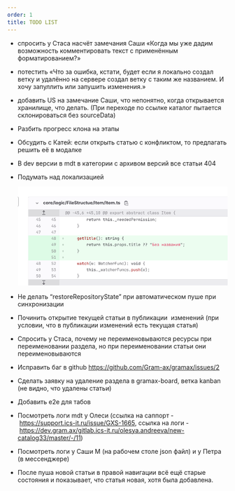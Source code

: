 ```yaml
---
order: 1
title: TODO LIST
---
```


-  спросить у Стаса насчёт замечания Саши «Когда мы уже дадим возможность комментировать текст с применённым форматированием?»

-  потестить «Что за ошибка, кстати, будет если я локально создал ветку и удалённо на сервере создал ветку с таким же названием. И хочу запуллить или запушить изменения.»

-  добавить US на замечание Саши, что непонятно, когда открывается хранилище, что делать. (При переходе по ссылке каталог пытается склонироваться без sourceData)

-  Разбить прогресс клона на этапы

-  Обсудить с Катей: если открыть статью с конфликтом, то предлагать решить её в модалке

-  В dev версии в mdt в категории с архивом версий все статьи 404

-  Подумать над локализацией

   ![](./todo_1.png)

-  Не делать “restoreRepositoryState” при автоматическом пуше при синхронизации

-  Починить открытие текущей статьи в публикации  изменений (при условии, что в публикации изменений есть текущая статья)

-  Спросить у Стаса, почему не переименовываются ресурсы при переименовании раздела, но при переименовании статьи они переименовываются

-  Исправить баг в github <https://github.com/Gram-ax/gramax/issues/2>

-  Сделать заявку на удаление раздела в gramax-board, ветка kanban (не видно, что удалены статьи)

-  Добавить e2e для табов

-  Посмотреть логи mdt у Олеси (ссылка на саппорт - <https://support.ics-it.ru/issue/GXS-1665>, ссылка на логи - <https://dev.gram.ax/gitlab.ics-it.ru/olesya.andreeva/new-catalog33/master/-/11>)

-  Посмотреть логи у Саши М (на рабочем столе json файл) и у Петра (в мессенджере)

-  После пуша новой статьи в правой навигации всё ещё старые состояния и показывает, что статья новая, хотя была добавлена.


